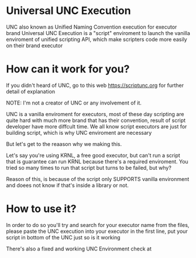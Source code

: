 # Universal UNC Execution
UNC also known as Unified Naming Convention execution for executor brand
Universal UNC Execution is a "script" enviroment to launch the vanilla enviroment of unified scripting API, which make scripters code more easily on their brand executor
# How can it work for you?
If you didn't heard of UNC, go to this web https://scriptunc.org for further detail of explanation

NOTE: I'm not a creator of UNC or any involvement of it.

UNC is a vanilla enviroment for executors, most of these day scripting are quite hard with much more brand that has their convention, result of script developer have more diffcult time. We all know script executors are just for building script, which is why UNC enviroment are necessary

But let's get to the reaason why we making this.

Let's say you're using KRNL, a free good executor, but can't run a script that is guarantee can run KRNL because there's a required enviroment. You tried so many times to run that script but turns to be failed, but why?

Reason of this, is because of the script only SUPPORTS vanilla environment and doees not know if that's inside a library or not. 

# How to use it?

In order to do so you'll try and search for your executor name from the files, please paste the UNC execution into your executor in the first line, put your script in bottom of the UNC just so is it working

There's also a fixed and working UNC Environment check at
